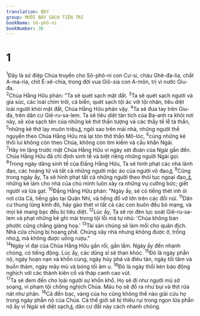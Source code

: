 ```yaml
---
translation: BDY
group: MƯỜI BẢY SÁCH TIÊN TRI
bookName: Sô-phô-ni 
bookNumber: 36
---
```


<div class="title"><h1>1</h1></div>
<span class="verse so_1_1"><sup>1</sup>Đây là sứ điệp Chúa truyền cho Sô-phô-ni con Cư-si, cháu Ghê-đa-lia, chắt A-ma-ria, chít Ê-xê-chia, trong đời vua Giô-sia con A-môn, trị vì nước Giu-đa.<br/></span>
<span class="verse so_1_2"><sup>2</sup>Chúa Hằng Hữu phán: &#34;Ta sẽ quét sạch mặt đất. </span>
<span class="verse so_1_3"><sup>3</sup>Ta sẽ quét sạch người và gia súc, các loài chim trời, cá biển, quét sạch tội ác với tội nhân, tiêu diệt loài người khỏi mặt đất, Chúa Hằng Hữu phán vậy. </span>
<span class="verse so_1_4"><sup>4</sup>Ta sẽ đưa tay trên Giu-đa, trên dân cư Giê-ru-sa-lem. Ta sẽ tiêu diệt tàn tích của Ba-anh ra khỏi nơi này, sẽ xóa sạch tên của những kẻ thờ thần tượng và các thầy tế lễ tà thần, </span>
<span class="verse so_1_5"><sup>5</sup>những kẻ thờ lạy muôn triệu<a href="#" data-toggle="tooltip" data-placement="bottom" title="Nt quân đội">⚓</a> ngôi sao trên mái nhà, những người thề nguyền theo Chúa Hằng Hữu mà lại tôn thờ thần Mô-lóc, </span>
<span class="verse so_1_6"><sup>6</sup>cùng những kẻ thối lui không còn theo Chúa, không còn tìm kiếm và cầu khẩn Ngài.<br/></span>
<span class="verse so_1_7"><sup>7</sup>Hãy im lặng trước mặt Chúa Hằng Hữu vì ngày xét đoán của Ngài gần đến. Chúa Hằng Hữu đã chỉ định sinh tế và biệt riêng những người Ngài gọi. </span>
<span class="verse so_1_8"><sup>8</sup>Trong ngày dâng sinh tế của Đấng Hằng Hữu, Ta sẽ hình phạt các nhà lãnh đạo, các hoàng tử và tất cả những người mặc áo của người vô đạo<a href="#" data-toggle="tooltip" data-placement="bottom" title="Nt nước ngoài">⚓</a> </span>
<span class="verse so_1_9"><sup>9</sup>Cũng trong ngày ấy, Ta sẽ hình phạt tất cả những người theo thói tục ngoại đạo,<a href="#" data-toggle="tooltip" data-placement="bottom" title="Nt kẻ nhảy trên ngưỡng cửa">⚓</a> những kẻ làm cho nhà của chủ mình luôn xảy ra những vụ cưỡng bức; giết người và lừa gạt. </span>
<span class="verse so_1_10"><sup>10</sup>Đấng Hằng Hữu phán: &#34;Ngày ấy, sẽ có tiếng thét inh ỏi nơi cửa Cá, tiếng gào tại Quận Nhì, và tiếng đổ vỡ lớn trên các đồi núi. </span>
<span class="verse so_1_11"><sup>11</sup>Dân cư thung lũng kinh đô, hãy gào thét vì tất cả các con buôn đều bỏ mạng, và mọi kẻ mang bạc đều bị tiêu diệt. </span>
<span class="verse so_1_12"><sup>12</sup>Lúc ấy, Ta sẽ rọi đèn lục soát Giê-ru-sa-lem và phạt những kẻ ghì mài trong tội lỗi mà tự nhủ: &#39;Chúa không ban phước cũng chẳng giáng họa.&#39; </span>
<span class="verse so_1_13"><sup>13</sup>Tài sản chúng sẽ làm mồi cho quân địch. Nhà cửa chúng bị hoang phế. Chúng xây nhà nhưng không được ở, trồng nho<a href="#" data-toggle="tooltip" data-placement="bottom" title="Nt vườn nho">⚓</a> mà không được uống rượu.&#34;<br/></span>
<span class="verse so_1_14"><sup>14</sup>Ngày vĩ đại của Chúa Hằng Hữu gần rồi, gần lắm. Ngày ấy đến nhanh chóng, có tiếng động. Lúc ấy, các dũng sĩ sẽ than khóc. </span>
<span class="verse so_1_15"><sup>15</sup>Đó là ngày phẫn nộ, ngày hoạn nạn và khốn cùng, ngày hủy phá và điêu tàn, ngày tối tăm và buồn thảm, ngày mây mù và bóng tối âm u. </span>
<span class="verse so_1_16"><sup>16</sup>Đó là ngày thổi kèn báo động nghịch với các thành kiên cố và tháp canh cao vút.<br/></span>
<span class="verse so_1_17"><sup>17</sup>Ta sẽ đem đến cho loài người sự khốn khổ. Họ sẽ đi như người mù sờ soạng, vì phạm tội chống nghịch Chúa. Máu họ sẽ đổ ra như bụi và thịt rửa nát như phân. </span>
<span class="verse so_1_18"><sup>18</sup>Cả đến bạc, vàng của họ cũng không thể nào giải cứu họ trong ngày phẫn nộ của Chúa. Cả thế giới sẽ bị thiêu rụi trong ngọn lửa phẫn nộ ấy vì Ngài sẽ diệt sạch<a href="#" data-toggle="tooltip" data-placement="bottom" title="Nt chấm dứt">⚓</a> dân cư đất này cách nhanh chóng.</span>

